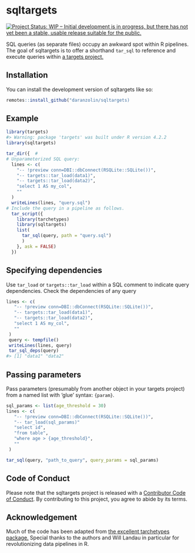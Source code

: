 
<!-- README.md is generated from README.Rmd. Please edit that file -->

# sqltargets

<!-- badges: start -->

[![Project Status: WIP – Initial development is in progress, but there
has not yet been a stable, usable release suitable for the
public.](https://www.repostatus.org/badges/latest/wip.svg)](https://www.repostatus.org/#wip)
<!-- badges: end -->

SQL queries (as separate files) occupy an awkward spot within R
pipelines. The goal of sqltargets is to offer a shorthand `tar_sql` to
reference and execute queries within [a targets
project.](https://github.com/ropensci/targets)

## Installation

You can install the development version of sqltargets like so:

``` r
remotes::install_github("daranzolin/sqltargets)
```

## Example

``` r
library(targets)
#> Warning: package 'targets' was built under R version 4.2.2
library(sqltargets)

tar_dir({  # 
# Unparameterized SQL query:
  lines <- c(
    "-- !preview conn=DBI::dbConnect(RSQLite::SQLite())",
    "-- targets::tar_load(data1)",
    "-- targets::tar_load(data2)",
    "select 1 AS my_col",
    ""
  )
  writeLines(lines, "query.sql")
# Include the query in a pipeline as follows.
  tar_script({
    library(tarchetypes)
    library(sqltargets)
    list(
      tar_sql(query, path = "query.sql")
      )
    }, ask = FALSE)
  })
```

## Specifying dependencies

Use `tar_load` or `targets::tar_load` within a SQL comment to indicate
query dependencies. Check the dependencies of any query

``` r
lines <- c(
   "-- !preview conn=DBI::dbConnect(RSQLite::SQLite())",
   "-- targets::tar_load(data1)",
   "-- targets::tar_load(data2)",
   "select 1 AS my_col",
   ""
 )
 query <- tempfile()
 writeLines(lines, query)
 tar_sql_deps(query)
#> [1] "data1" "data2"
```

## Passing parameters

Pass parameters (presumably from another object in your targets project)
from a named list with ‘glue’ syntax: `{param}`.

``` r
sql_params <- list(age_threshold = 30)
lines <- c(
   "-- !preview conn=DBI::dbConnect(RSQLite::SQLite())",
   "-- tar_load(sql_params)"
   "select id",
   "from table",
   "where age > {age_threshold}",
   ""
 )

tar_sql(query, "path_to_query", query_params = sql_params)
```

## Code of Conduct

Please note that the sqltargets project is released with a [Contributor
Code of
Conduct](https://contributor-covenant.org/version/2/1/CODE_OF_CONDUCT.html).
By contributing to this project, you agree to abide by its terms.

## Acknowledgement

Much of the code has been adapted from [the excellent tarchetypes
package.](https://github.com/ropensci/tarchetypes) Special thanks to the
authors and Will Landau in particular for revolutionizing data pipelines
in R.
